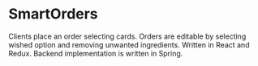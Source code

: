 # SmartOrders


Clients place an order selecting cards. Orders are editable by selecting wished option and removing unwanted ingredients. Written in React and Redux. Backend implementation is written in Spring.
